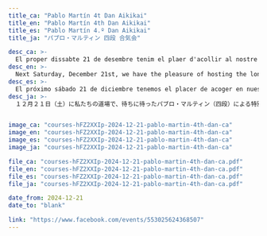 ```yaml
---
title_ca: "Pablo Martín 4t Dan Aikikai"
title_en: "Pablo Martín 4th Dan Aikikai"
title_es: "Pablo Martín 4.º Dan Aikikai"
title_ja: "パブロ・マルティン 四段 合気会"

desc_ca: >-
  El proper dissabte 21 de desembre tenim el plaer d'acollir al nostre dojo les molt esperades jornades d'Aikido a càrrec de Pablo Martín, 4t dan Aikikai.
desc_en: >-
  Next Saturday, December 21st, we have the pleasure of hosting the long-awaited special Aikido class at our dojo, led by Pablo Martín, 4th dan Aikikai.
desc_es: >-
  El próximo sábado 21 de diciembre tenemos el placer de acoger en nuestro dojo las tan esperadas clases especiales de Aikido a cargo de Pablo Martín, 4.º dan Aikikai.
desc_ja: >-
  １２月２１日（土）に私たちの道場で、待ちに待ったパブロ・マルティン（四段）による特別稽古が行われます。


image_ca: "courses-hFZ2XXIp-2024-12-21-pablo-martin-4th-dan-ca"
image_en: "courses-hFZ2XXIp-2024-12-21-pablo-martin-4th-dan-ca"
image_es: "courses-hFZ2XXIp-2024-12-21-pablo-martin-4th-dan-ca"
image_ja: "courses-hFZ2XXIp-2024-12-21-pablo-martin-4th-dan-ca"

file_ca: "courses-hFZ2XXIp-2024-12-21-pablo-martin-4th-dan-ca.pdf"
file_en: "courses-hFZ2XXIp-2024-12-21-pablo-martin-4th-dan-ca.pdf"
file_es: "courses-hFZ2XXIp-2024-12-21-pablo-martin-4th-dan-ca.pdf"
file_ja: "courses-hFZ2XXIp-2024-12-21-pablo-martin-4th-dan-ca.pdf"

date_from: 2024-12-21
date_to: "blank"

link: "https://www.facebook.com/events/553025624368507"
---
```

